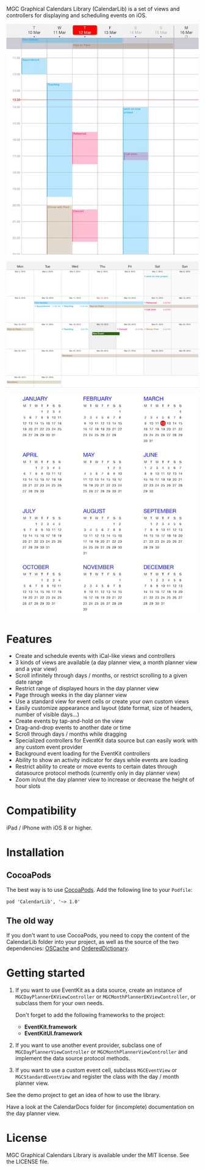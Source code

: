 MGC Graphical Calendars Library (CalendarLib) is a set of views and controllers for displaying and scheduling events on iOS.

![Day Planner View](CalendarDocs/DayPlannerView.jpg?raw=true "Day planner view")

![Month Planner View](CalendarDocs/MonthPlannerView.jpg?raw=true "Month planner view")

![Year Calendar View](CalendarDocs/YearView.jpg?raw=true "Year calendar view")

# Features #

- Create and schedule events with iCal-like views and controllers
- 3 kinds of views are available (a day planner view, a month planner view and a year view)
- Scroll infinitely through days / months, or restrict scrolling to a given date range
- Restrict range of displayed hours in the day planner view
- Page through weeks in the day planner view
- Use a standard view for event cells or create your own custom views
- Easily customize appearance and layout (date format, size of headers, number of visible days...)
- Create events by tap-and-hold on the view
- Drag-and-drop events to another date or time
- Scroll through days / months while dragging
- Specialized controllers for EventKit data source but can easily work with any custom event provider 
- Background event loading for the EventKit controllers
- Ability to show an activity indicator for days while events are loading
- Restrict ability to create or move events to certain dates through datasource protocol methods (currently only in day planner view)
- Zoom in/out the day planner view to increase or decrease the height of hour slots

# Compatibility #

iPad / iPhone with iOS 8 or higher.

# Installation #

## CocoaPods ##
    
The best way is to use [CocoaPods](https://cocoapods.org/pods/CalendarLib). Add the following line to your `Podfile`: 

	pod 'CalendarLib', '~> 1.0'

## The old way ##

If you don't want to use CocoaPods, you need to copy the content of the CalendarLib folder into your project, as well as the source of the two dependencies: [OSCache](https://github.com/nicklockwood/OSCache) and [OrderedDictionary](https://github.com/nicklockwood/OrderedDictionary).

# Getting started #

1.  If you want to use EventKit as a data source, create an instance of `MGCDayPlannerEKViewController` or `MGCMonthPlannerEKViewController`, or subclass them for your own needs.
	
	Don't forget to add the following frameworks to the project:
	
	- **EventKit.framework**
	- **EventKitUI.framework**
	
2.  If you want to use another event provider, subclass one of `MGCDayPlannerViewController` or `MGCMonthPlannerViewController` and implement the data source protocol methods.

3.  If you want to use a custom event cell, subclass `MGCEventView` or `MGCStandardEventView` and register the class with the day / month planner view.
	
See the demo project to get an idea of how to use the library.

Have a look at the CalendarDocs folder for (incomplete) documentation on the day planner view.

# License #

MGC Graphical Calendars Library is available under the MIT license. See the LICENSE file.
